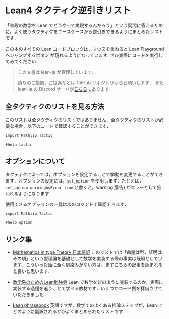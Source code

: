# Lean4 タクティク逆引きリスト

「普段の数学を Lean でどうやって実現するんだろう」という疑問に答えるために，よく使うタクティクをユースケースから逆引きできるようにまとめたリストです．

この本のすべての Lean コードブロックは，マウスを重ねると Lean Playground へジャンプするボタン <a class="fa fa-external-link"></a> が現れるようになっています. ぜひ実際にコードを実行してみてください．

> この文書は lean-ja が管理しています．
>
> 誤りのご指摘，ご提案などは GitHub リポジトリからお願いします．
> また lean-ja の Discord サーバが[こちら](https://discord.gg/p32ZfnVawh)にあります．

## 全タクティクのリストを見る方法

このリストは全タクティクのリストではありません．全タクティクのリストが必要な場合，以下のコードで確認することができます．

```lean
import Mathlib.Tactic

#help tactic
```

## オプションについて

タクティクによっては，オプションを設定することで挙動を変更することができます．オプションの設定には，`set_option` を使用します．たとえば，`set_option warningAsError true` と書くと，warning(警告) がエラーとして扱われるようになります．

使用できるオプションの一覧は次のコマンドで確認できます．

```lean
import Mathlib.Tactic

#help option
```

## リンク集

* [Mathematics in type Theory 日本語訳](https://zenn.dev/leanja/articles/math_in_type_theory) このリストでは「命題は型，証明はその項」という型理論を基礎として数学を実装する際の事実は既知としています．こういった話に全く馴染みがない方は，まずこちらの記事を読まれると良いと思います．

* [数学系のためのLean勉強会](https://github.com/yuma-mizuno/lean-math-workshop) Lean で数学をどのように実装するのか，実際に実装する過程を追うことで学べる教材です．いくつかコード例を拝借させていただきました．

* [Lean phrasebook](https://docs.google.com/spreadsheets/d/1Gsn5al4hlpNc_xKoXdU6XGmMyLiX4q-LFesFVsMlANo/edit#gid=0) 英語ですが，数学でのよくある推論ステップが，Lean にどのように翻訳されるかがよくまとめられたリストです．